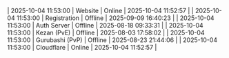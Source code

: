 | 2025-10-04 11:53:00 | Website | Online | 2025-10-04 11:52:57 |
| 2025-10-04 11:53:00 | Registration | Offline | 2025-09-09 16:40:23 |
| 2025-10-04 11:53:00 | Auth Server | Offline | 2025-08-18 09:33:31 |
| 2025-10-04 11:53:00 | Kezan (PvE) | Offline | 2025-08-03 17:58:02 |
| 2025-10-04 11:53:00 | Gurubashi (PvP) | Offline | 2025-08-23 21:44:06 |
| 2025-10-04 11:53:00 | Cloudflare | Online | 2025-10-04 11:52:57 |
